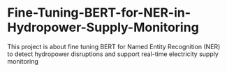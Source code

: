 ﻿# Fine-Tuning-BERT-for-NER-in-Hydropower-Supply-Monitoring


This project is about fine tuning BERT for Named Entity Recognition (NER) to detect hydropower disruptions and support real-time electricity supply monitoring

